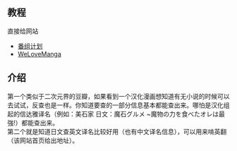 ## 教程
直接给网站
- [番组计划](https://bangumi.tv)
- [WeLoveManga](https://welovemanga.net/)

## 介绍
第一个类似于二次元界的豆瓣，如果看到一个汉化漫画想知道有无小说的时候可以去试试，反查也是一样。你知道要查的一部分信息基本都能查出来。哪怕是汉化组起的信达雅译名（例如：美石家 日文：魔石グルメ ~魔物の力を食べたオレは最強!）都能查出来。  
第二个就是知道日文查英文译名比较好用（也有中文译名信息），可以用来啃英翻（该网站首页给出地址）。
